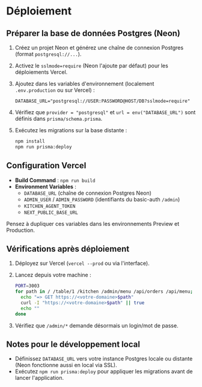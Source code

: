 # Déploiement

## Préparer la base de données Postgres (Neon)

1. Créez un projet Neon et générez une chaîne de connexion Postgres (format `postgresql://...`).
2. Activez le `sslmode=require` (Neon l'ajoute par défaut) pour les déploiements Vercel.
3. Ajoutez dans les variables d'environnement (localement `.env.production` ou sur Vercel) :

   ```env
   DATABASE_URL="postgresql://USER:PASSWORD@HOST/DB?sslmode=require"
   ```

4. Vérifiez que `provider = "postgresql"` et `url = env("DATABASE_URL")` sont définis dans `prisma/schema.prisma`.
5. Exécutez les migrations sur la base distante :

   ```bash
   npm install
   npm run prisma:deploy
   ```

## Configuration Vercel

- **Build Command** : `npm run build`
- **Environment Variables** :
  - `DATABASE_URL` (chaîne de connexion Postgres Neon)
  - `ADMIN_USER` / `ADMIN_PASSWORD` (identifiants du basic-auth `/admin`)
  - `KITCHEN_AGENT_TOKEN`
  - `NEXT_PUBLIC_BASE_URL`

Pensez à dupliquer ces variables dans les environnements Preview et Production.

## Vérifications après déploiement

1. Déployez sur Vercel (`vercel --prod` ou via l'interface).
2. Lancez depuis votre machine :

   ```bash
   PORT=3003
   for path in / /table/1 /kitchen /admin/menu /api/orders /api/menu; do
     echo "=> GET https://<votre-domaine>$path"
     curl -I "https://<votre-domaine>$path" || true
     echo ""
   done
   ```

3. Vérifiez que `/admin/*` demande désormais un login/mot de passe.

## Notes pour le développement local

- Définissez `DATABASE_URL` vers votre instance Postgres locale ou distante (Neon fonctionne aussi en local via SSL).
- Exécutez `npm run prisma:deploy` pour appliquer les migrations avant de lancer l'application.

